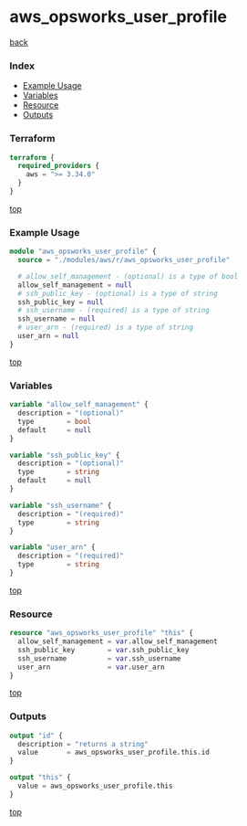 # aws_opsworks_user_profile

[back](../aws.md)

### Index

- [Example Usage](#example-usage)
- [Variables](#variables)
- [Resource](#resource)
- [Outputs](#outputs)

### Terraform

```terraform
terraform {
  required_providers {
    aws = ">= 3.34.0"
  }
}
```

[top](#index)

### Example Usage

```terraform
module "aws_opsworks_user_profile" {
  source = "./modules/aws/r/aws_opsworks_user_profile"

  # allow_self_management - (optional) is a type of bool
  allow_self_management = null
  # ssh_public_key - (optional) is a type of string
  ssh_public_key = null
  # ssh_username - (required) is a type of string
  ssh_username = null
  # user_arn - (required) is a type of string
  user_arn = null
}
```

[top](#index)

### Variables

```terraform
variable "allow_self_management" {
  description = "(optional)"
  type        = bool
  default     = null
}

variable "ssh_public_key" {
  description = "(optional)"
  type        = string
  default     = null
}

variable "ssh_username" {
  description = "(required)"
  type        = string
}

variable "user_arn" {
  description = "(required)"
  type        = string
}
```

[top](#index)

### Resource

```terraform
resource "aws_opsworks_user_profile" "this" {
  allow_self_management = var.allow_self_management
  ssh_public_key        = var.ssh_public_key
  ssh_username          = var.ssh_username
  user_arn              = var.user_arn
}
```

[top](#index)

### Outputs

```terraform
output "id" {
  description = "returns a string"
  value       = aws_opsworks_user_profile.this.id
}

output "this" {
  value = aws_opsworks_user_profile.this
}
```

[top](#index)